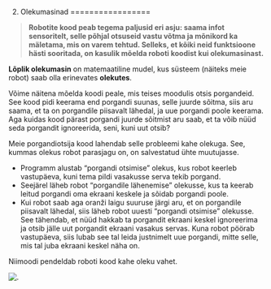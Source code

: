 



 2. Olekumasinad
=================











> 
> 
> **Robotite kood peab tegema paljusid eri asju: saama infot sensoritelt, selle põhjal otsuseid vastu võtma ja mõnikord ka mäletama, mis on varem tehtud. Selleks, et kõiki neid funktsioone hästi sooritada, on kasulik mõelda roboti koodist kui olekumasinast.**
> 
> 
> 
> 



**Lõplik olekumasin** on matemaatiline mudel, kus süsteem (näiteks meie robot) saab olla erinevates **olekutes**.




Võime näitena mõelda koodi peale, mis teises moodulis otsis porgandeid. See kood pidi keerama end porgandi suunas, selle juurde sõitma, siis aru saama, et ta on porgandile piisavalt lähedal, ja uue porgandi poole keerama. Aga kuidas kood pärast porgandi juurde sõitmist aru saab, et ta võib nüüd seda porgandit ignoreerida, seni, kuni uut otsib?




Meie porgandiotsija kood lahendab selle probleemi kahe olekuga. See, kummas olekus robot parasjagu on, on salvestatud ühte muutujasse.



* Programm alustab “porgandi otsimise” olekus, kus robot keerleb vastupäeva, kuni tema pildi vasakusse serva tekib porgand.
* Seejärel läheb robot “porgandile lähenemise” olekusse, kus ta keerab leitud porgandi oma ekraani keskele ja sõidab porgandi poole.
* Kui robot saab aga oranži laigu suuruse järgi aru, et on porgandile piisavalt lähedal, siis läheb robot uuesti “porgandi otsimise” olekusse. See tähendab, et nüüd hakkab ta porgandit ekraani keskel ignoreerima ja otsib jälle uut porgandit ekraani vasakus servas. Kuna robot pöörab vastupäeva, siis lubab see tal leida justnimelt uue porgandi, mitte selle, mis tal juba ekraani keskel näha on.



Niimoodi pendeldab roboti kood kahe oleku vahet.




![.](https://sisu.ut.ee/sites/default/files/rosak/files/kuvatommis_2022-10-26_19-28-48.png)



 







